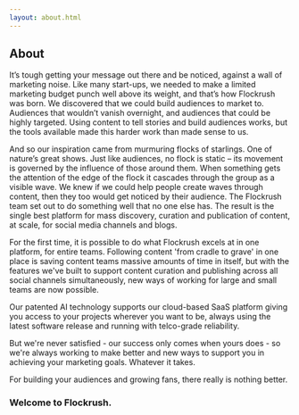 ```yaml
---
layout: about.html
---
```


<div class="ui left vertical stripe segment">
  <div class="ui left text container">
  <h2 class="ui header">About</h2>
  <p>It’s tough getting your message out there and be noticed, against a wall of marketing noise. Like many start-ups, we needed to make a limited marketing budget punch well above its weight, and that’s how Flockrush was born. We discovered that we could
            build audiences to market to. Audiences that wouldn’t vanish overnight, and audiences that could be highly targeted. Using content to tell stories and build audiences works, but the tools available made this harder work than made sense to
            us.
        </p>
  <p>And so our inspiration came from murmuring flocks of starlings. One of nature’s great shows. Just like audiences, no flock is static – its movement is governed by the influence of those around them. When something gets the attention of the edge
            of the flock it cascades through the group as a visible wave. We knew if we could help people create waves through content, then they too would get noticed by their audience. The Flockrush team set out to do something well that no one else
            has. The result is the single best platform for mass discovery, curation and publication of content, at scale, for social media channels and blogs.
        </p>
  <p>
            For the first time, it is possible to do what Flockrush excels at in one platform, for entire teams. Following content 'from cradle to grave' in one place is saving content teams massive amounts of time in itself, but with the features we've built to
            support content curation and publishing across all social channels simultaneously, new ways of working for large and small teams are now possible.
        </p>
  <p>Our patented AI technology supports our cloud-based SaaS platform giving you access to your projects wherever you want to be, always using the latest software release and running with telco-grade reliability.
        </p>
  <p>But we're never satisfied - our success only comes when yours does - so we're always working to make better and new ways to support you in achieving your marketing goals. Whatever it takes.
        </p>
  <p>For building your audiences and growing fans, there really is nothing better.
        </p>
  <h3>Welcome to Flockrush.</h3>
</div>
</div>
